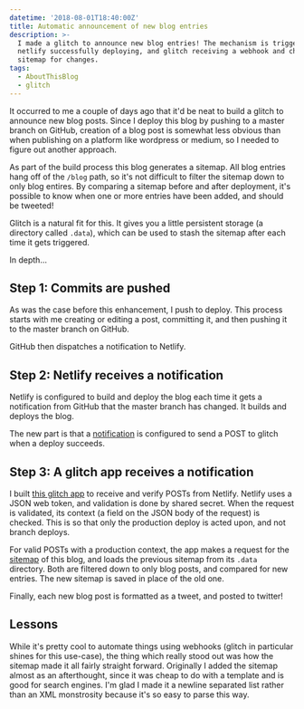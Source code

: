 ```yaml
---
datetime: '2018-08-01T18:40:00Z'
title: Automatic announcement of new blog entries
description: >-
  I made a glitch to announce new blog entries! The mechanism is triggered by
  netlify successfully deploying, and glitch receiving a webhook and checking a
  sitemap for changes.
tags:
  - AboutThisBlog
  - glitch
---
```

It occurred to me a couple of days ago that it'd be neat to build a glitch to
announce new blog posts. Since I deploy this blog by pushing to a master branch
on GitHub, creation of a blog post is somewhat less obvious than when publishing
on a platform like wordpress or medium, so I needed to figure out another
approach.

As part of the build process this blog generates a sitemap. All blog entries
hang off of the `/blog` path, so it's not difficult to filter the sitemap down
to only blog entires. By comparing a sitemap before and after deployment, it's
possible to know when one or more entries have been added, and should be
tweeted!

Glitch is a natural fit for this. It gives you a little persistent storage (a
directory called `.data`), which can be used to stash the sitemap after each
time it gets triggered.

In depth...

## Step 1: Commits are pushed

As was the case before this enhancement, I push to deploy. This process starts
with me creating or editing a post, committing it, and then pushing it to the
master branch on GitHub.

GitHub then dispatches a notification to Netlify.

## Step 2: Netlify receives a notification

Netlify is configured to build and deploy the blog each time it gets a
notification from GitHub that the master branch has changed. It builds and
deploys the blog.

The new part is that a [notification][1] is configured to send a POST to glitch
when a deploy succeeds.

## Step 3: A glitch app receives a notification

I built [this glitch app][2] to receive and verify POSTs from Netlify. Netlify
uses a JSON web token, and validation is done by shared secret. When the request
is validated, its context (a field on the JSON body of the request) is checked.
This is so that only the production deploy is acted upon, and not branch
deploys.

For valid POSTs with a production context, the app makes a request for the
[sitemap][3] of this blog, and loads the previous sitemap from its
`.data` directory. Both are filtered down to only blog posts, and compared for
new entries. The new sitemap is saved in place of the old one.

Finally, each new blog post is formatted as a tweet, and posted to twitter!

## Lessons

While it's pretty cool to automate things using webhooks (glitch in particular
shines for this use-case), the thing which really stood out was how the sitemap
made it all fairly straight forward. Originally I added the sitemap almost as an
afterthought, since it was cheap to do with a template and is good for search
engines. I'm glad I made it a newline separated list rather than an XML
monstrosity because it's so easy to parse this way.

[1]: https://www.netlify.com/docs/webhooks/#outgoing-webhooks-and-notifications
[2]: https://glitch.com/~/tweet-new-blog-posts
[3]: /sitemap.txt
